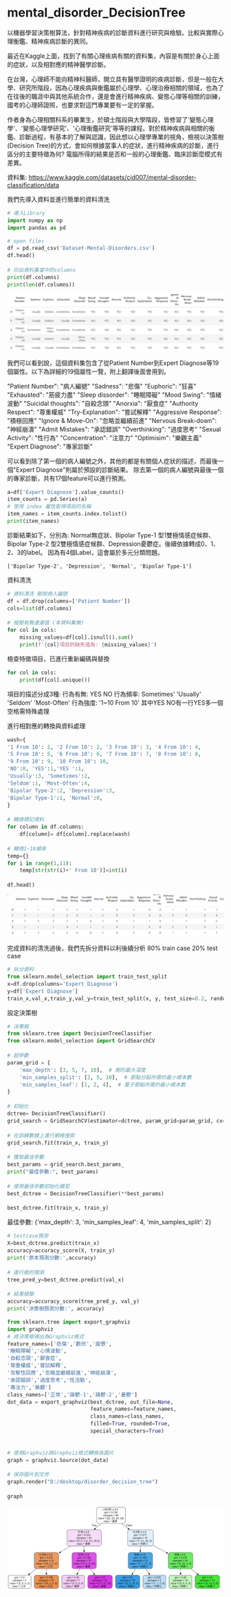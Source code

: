 # mental_disorder_DecisionTree
以機器學習決策樹算法，針對精神疾病的診斷資料進行研究與檢驗。比較與實際心理衡鑑、精神疾病診斷的異同。

最近在Kaggle上面，找到了有關心理疾病有關的資料集，內容是有關於身心上面的症狀，以及相對應的精神醫學診斷。

在台灣，心理師不能向精神科醫師，開立具有醫學證明的疾病診斷，但是一般在大學、研究所階段，因為心理疾病與衡鑑屬於心理學、心理治療相關的領域，也為了在往後的職涯中與其他系統合作，還是會進行精神疾病、變態心理等相關的訓練，國考的心理師證照，也要求對這門專業要有一定的掌握。

作者身為心理相關科系的畢業生，於碩士階段與大學階段，皆修習了'變態心理學'、'變態心理學研究'、'心理衡鑑研究'等等的課程。對於精神疾病與相關的衡鑑、診斷過程，有基本的了解與認識，因此想以心理學專業的視角，檢視以決策樹(Decision Tree)的方式，會如何根據當事人的症狀，進行精神疾病的診斷，進行區分的主要特徵為何? 電腦所得的結果是否和一般的心理衡鑑、臨床診斷麼模式有差異。

資料集:
https://www.kaggle.com/datasets/cid007/mental-disorder-classification/data


我們先導入資料並進行簡單的資料清洗

```python
# 導入Library
import numpy as np
import pandas as pd
```

```python
# open files
df = pd.read_csv('Dataset-Mental-Disorders.csv')
df.head()

# 印出資料集當中的columns
print(df.columns)
print(len(df.columns))
```

![清洗前feature](datawash_01.png)


我們可以看到說，這個資料集包含了從Patient Number到Expert Diagnose等19個屬性。以下為詳細的19個屬性一覽，附上翻譯後面會用到。

"Patient Number": "病人編號"
"Sadness": "悲傷"
"Euphoric": "狂喜"
"Exhausted": "筋疲力盡"
"Sleep dissorder": "睡眠障礙"
"Mood Swing": "情緒波動"
"Suicidal thoughts": "自殺念頭"
"Anorxia": "厭食症"
"Authority Respect": "尊重權威"
"Try-Explanation": "嘗試解釋"
"Aggressive Response": "積極回應"
"Ignore & Move-On": "忽略並繼續前進"
"Nervous Break-down": "神經崩潰"
"Admit Mistakes": "承認錯誤"
"Overthinking": "過度思考"
"Sexual Activity": "性行為"
"Concentration": "注意力"
"Optimisim": "樂觀主義"
"Expert Diagnose": "專家診斷"

可以看到除了第一個的病人編號之外，其他的都是有關個人症狀的描述，而最後一個"Expert Diagnose"則屬於預設的診斷結果。
除去第一個的病人編號與最後一個的專家診斷，共有17個feature可以進行預測。

```python
a=df['Expert Diagnose'].value_counts()
item_counts = pd.Series(a)
# 使用 index 屬性取得項目的名稱
item_names = item_counts.index.tolist()
print(item_names)
```
診斷結果如下，分別為: Normal無症狀、Bipolar Type-1 型1雙極情感症候群、Bipolar Type-2 型2雙極情感症候群、Depression憂鬱症。後續依據轉成0、1、2、3的label。
因為有4個Label，這會屬於多元分類問題。
```
['Bipolar Type-2', 'Depression', 'Normal', 'Bipolar Type-1']
```

資料清洗
```python
# 資料清洗 刪除病人編號
df = df.drop(columns=['Patient Number'])
cols=list(df.columns)

# 檢驗有無遺漏值 (本資料集無)
for col in cols:
    missing_values=df[col].isnull().sum()
    print(f'{col}項目的缺失值為: {missing_values}')

```

檢查特徵項目，已進行重新編碼與替換
```python
for col in cols:
    print(df[col].unique())
```
項目的描述分成3種:
行為有無: YES NO
行為頻率: Sometimes' 'Usually' 'Seldom' 'Most-Often'
行為強度: '1~10 From 10' 
其中YES NO有一行YES多一個空格需特殊處理

進行相對應的轉換與資料處理
```python
wash={
'1 From 10': 1, '2 From 10': 2, '3 From 10': 3, '4 From 10': 4, 
'5 From 10': 5, '6 From 10': 6, '7 From 10': 7, '8 From 10': 8, 
'9 From 10': 9, '10 From 10': 10,
'NO':0, 'YES':1,'YES ':1,
'Usually':3, 'Sometimes':2, 
'Seldom':1, 'Most-Often':4,
'Bipolar Type-2':2, 'Depression':3, 
'Bipolar Type-1':1, 'Normal':0,
}

# 轉換標記資料
for column in df.columns:
    df[column]= df[column].replace(wash)

# 轉換1~10頻率
temp={}
for i in range(1,11):
    temp[str(str(i)+' From 10')]=int(i)

df.head()
```
![清洗後feature](datawash_02.png)

完成資料的清洗過後，我們先拆分資料以利後續分析
80% train case
20% test case
```python
# 拆分資料
from sklearn.model_selection import train_test_split
x=df.drop(columns='Expert Diagnose')
y=df['Expert Diagnose']
train_x,val_x,train_y,val_y=train_test_split(x, y, test_size=0.2, random_state=87)
```
設定決策樹
```python
# 決策樹
from sklearn.tree import DecisionTreeClassifier
from sklearn.model_selection import GridSearchCV

# 超參數
param_grid = {
    'max_depth': [3, 5, 7, 10],  # 樹的最大深度
    'min_samples_split': [2, 5, 10],  # 節點分裂所需的最小樣本數
    'min_samples_leaf': [1, 2, 4],  # 葉子節點所需的最小樣本數
}

# 初始化
dctree= DecisionTreeClassifier()
grid_search = GridSearchCV(estimator=dctree, param_grid=param_grid, cv=5)

# 在訓練數據上進行網格搜索
grid_search.fit(train_x, train_y)

# 獲取最佳參數
best_params = grid_search.best_params_
print("最佳參數:", best_params)

# 使用最佳參數初始化模型
best_dctree = DecisionTreeClassifier(**best_params)

best_dctree.fit(train_x, train_y)

```
最佳參數: {'max_depth': 3, 'min_samples_leaf': 4, 'min_samples_split': 2}

```python
# testcase預測
X=best_dctree.predict(train_x)
accuracy=accuracy_score(X, train_y)
print('原本預測分數:',accuracy)

# 進行樹的預測
tree_pred_y=best_dctree.predict(val_x)

# 結果檢驗
accuracy=accuracy_score(tree_pred_y, val_y)
print('決策樹預測分數:', accuracy)
```

```python
from sklearn.tree import export_graphviz
import graphviz
# 將決策樹導出為Graphviz格式
feature_names=['悲傷','歡欣','疲憊',
'睡眠障礙','心情波動',
'自殺念頭','厭食症',
'尊重權威','嘗試解釋',
'攻擊性回應','忽略並繼續前進','神經崩潰',
'承認錯誤','過度思考','性活動',
'專注力','樂觀']
class_names=['正常','躁鬱-1','躁鬱-2','憂鬱']
dot_data = export_graphviz(best_dctree, out_file=None, 
                           feature_names=feature_names,  
                           class_names=class_names,  
                           filled=True, rounded=True,  
                           special_characters=True)


# 使用Graphviz將Graphviz格式轉換為圖片
graph = graphviz.Source(dot_data) 

# 保存圖片到文件
graph.render("D:/desktop/disorder_decision_tree")

graph

```
![決策樹結果](mental_illness_dctree.png)



